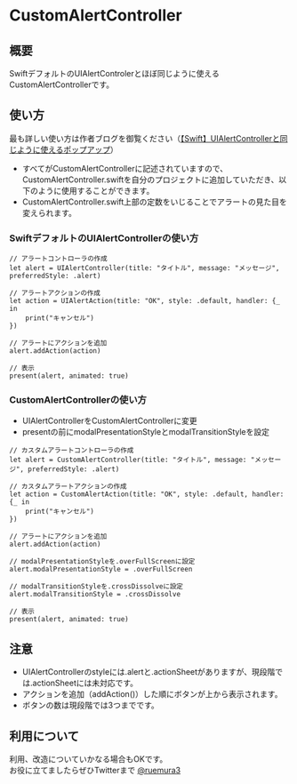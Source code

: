 # CustomAlertController

## 概要
SwiftデフォルトのUIAlertControlerとほぼ同じように使えるCustomAlertControllerです。

## 使い方
最も詳しい使い方は作者ブログを御覧ください（[【Swift】UIAlertControllerと同じように使えるポップアップ](https://ruemura3.com)）  


- すべてがCustomAlertControllerに記述されていますので、CustomAlertController.swiftを自分のプロジェクトに追加していただき、以下のように使用することができます。
- CustomAlertController.swift上部の定数をいじることでアラートの見た目を変えられます。

### SwiftデフォルトのUIAlertControllerの使い方
```
// アラートコントローラの作成
let alert = UIAlertController(title: "タイトル", message: "メッセージ", preferredStyle: .alert)

// アラートアクションの作成
let action = UIAlertAction(title: "OK", style: .default, handler: {_ in
    print("キャンセル")
})

// アラートにアクションを追加
alert.addAction(action)

// 表示
present(alert, animated: true)
```

### CustomAlertControllerの使い方
- UIAlertControllerをCustomAlertControllerに変更
- presentの前にmodalPresentationStyleとmodalTransitionStyleを設定
```
// カスタムアラートコントローラの作成
let alert = CustomAlertController(title: "タイトル", message: "メッセージ", preferredStyle: .alert)

// カスタムアラートアクションの作成
let action = CustomAlertAction(title: "OK", style: .default, handler: {_ in
    print("キャンセル")
})

// アラートにアクションを追加
alert.addAction(action)

// modalPresentationStyleを.overFullScreenに設定
alert.modalPresentationStyle = .overFullScreen

// modalTransitionStyleを.crossDissolveに設定
alert.modalTransitionStyle = .crossDissolve

// 表示
present(alert, animated: true)
```

## 注意
- UIAlertControllerのstyleには.alertと.actionSheetがありますが、現段階では.actionSheetには未対応です。
- アクションを追加（addAction()）した順にボタンが上から表示されます。
- ボタンの数は現段階では3つまでです。

## 利用について
利用、改造についていかなる場合もOKです。  
お役に立てましたらぜひTwitterまで
[@ruemura3](http://twitter.com/ruemura3)
